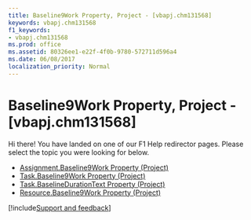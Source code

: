 ```yaml
---
title: Baseline9Work Property, Project - [vbapj.chm131568]
keywords: vbapj.chm131568
f1_keywords:
- vbapj.chm131568
ms.prod: office
ms.assetid: 80326ee1-e22f-4f0b-9780-572711d596a4
ms.date: 06/08/2017
localization_priority: Normal
---
```



# Baseline9Work Property, Project - [vbapj.chm131568]

Hi there! You have landed on one of our F1 Help redirector pages. Please select the topic you were looking for below.

- [Assignment.Baseline9Work Property (Project)](https://msdn.microsoft.com/library/777a8d7a-d9d4-e0fb-5b5b-2c78302e5fa4%28Office.15%29.aspx)
- [Task.Baseline9Work Property (Project)](https://msdn.microsoft.com/library/2a67ab07-8d51-df60-0c75-4547a5f63bb0%28Office.15%29.aspx)
- [Task.BaselineDurationText Property (Project)](https://msdn.microsoft.com/library/87307d59-3307-1ee1-82f3-87840d1b4e7a%28Office.15%29.aspx)
- [Resource.Baseline9Work Property (Project)](https://msdn.microsoft.com/library/3de1f3de-f50c-600c-45c5-ca5be1d53124%28Office.15%29.aspx)

[!include[Support and feedback](~/includes/feedback-boilerplate.md)]